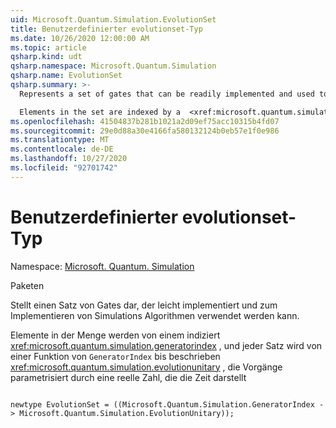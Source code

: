 ```yaml
---
uid: Microsoft.Quantum.Simulation.EvolutionSet
title: Benutzerdefinierter evolutionset-Typ
ms.date: 10/26/2020 12:00:00 AM
ms.topic: article
qsharp.kind: udt
qsharp.namespace: Microsoft.Quantum.Simulation
qsharp.name: EvolutionSet
qsharp.summary: >-
  Represents a set of gates that can be readily implemented and used to implement simulation algorithms.

  Elements in the set are indexed by a  <xref:microsoft.quantum.simulation.generatorindex>, and each set is described by a function from `GeneratorIndex` to  <xref:microsoft.quantum.simulation.evolutionunitary>, which are operations parameterized by a real number representing time
ms.openlocfilehash: 41504837b281b1021a2d09ef75acc10315b4fd07
ms.sourcegitcommit: 29e0d88a30e4166fa580132124b0eb57e1f0e986
ms.translationtype: MT
ms.contentlocale: de-DE
ms.lasthandoff: 10/27/2020
ms.locfileid: "92701742"
---
```

# <a name="evolutionset-user-defined-type"></a>Benutzerdefinierter evolutionset-Typ

Namespace: [Microsoft. Quantum. Simulation](xref:Microsoft.Quantum.Simulation)

Paketen [](https://nuget.org/packages/)


Stellt einen Satz von Gates dar, der leicht implementiert und zum Implementieren von Simulations Algorithmen verwendet werden kann.

Elemente in der Menge werden von einem indiziert  <xref:microsoft.quantum.simulation.generatorindex> , und jeder Satz wird von einer Funktion von `GeneratorIndex` bis beschrieben  <xref:microsoft.quantum.simulation.evolutionunitary> , die Vorgänge parametrisiert durch eine reelle Zahl, die die Zeit darstellt

```qsharp

newtype EvolutionSet = ((Microsoft.Quantum.Simulation.GeneratorIndex -> Microsoft.Quantum.Simulation.EvolutionUnitary));
```

